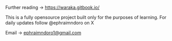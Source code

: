 Further reading -> https://waraka.gitbook.io/

This is a fully opensource project built only for the purposes of learning.
For daily updates follow @ephraimndoro on X

Email -> ephraimndoro1@gmail.com
